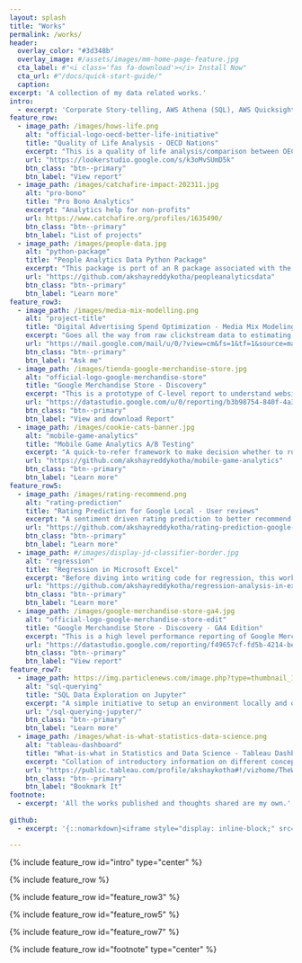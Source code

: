 ```yaml
---
layout: splash
title: "Works"
permalink: /works/
header:
  overlay_color: "#3d348b"
  overlay_image: #/assets/images/mm-home-page-feature.jpg
  cta_label: #"<i class='fas fa-download'></i> Install Now"
  cta_url: #"/docs/quick-start-guide/"
  caption:
excerpt: 'A collection of my data related works.'
intro: 
  - excerpt: 'Corporate Story-telling, AWS Athena (SQL), AWS Quicksight, MS Excel, GA, Looker Studio (Google Data Studio), R - R Studio, Python - Jupyter, AWS Quicksight, AWS SageMaker, Dataiku, Adobe Analytics, Tableau'
feature_row:
  - image_path: /images/hows-life.png
    alt: "official-logo-oecd-better-life-initiative"
    title: "Quality of Life Analysis - OECD Nations"
    excerpt: "This is a quality of life analysis/comparison between OECD countries and select countries of interest focused on the recent years across different indicators like job quality, social interactions, health, etc"
    url: "https://lookerstudio.google.com/s/k3oMvSUmD5k"
    btn_class: "btn--primary"
    btn_label: "View report" 
  - image_path: /images/catchafire-impact-202311.jpg
    alt: "pro-bono"
    title: "Pro Bono Analytics"
    excerpt: "Analytics help for non-profits"
    url: https://www.catchafire.org/profiles/1635490/
    btn_class: "btn--primary"
    btn_label: "List of projects"
  - image_path: /images/people-data.jpg
    alt: "python-package"
    title: "People Analytics Data Python Package"
    excerpt: "This package is port of an R package associated with the free online book Handbook of Regression Modeling in People Analytics"
    url: "https://github.com/akshayreddykotha/peopleanalyticsdata"
    btn_class: "btn--primary"
    btn_label: "Learn more" 
feature_row3:
  - image_path: /images/media-mix-modelling.png
    alt: "project-title"
    title: "Digital Advertising Spend Optimization - Media Mix Modeling"
    excerpt: "Goes all the way from raw clickstream data to estimating spend-to-sales effects at a million-dollar scale."
    url: "https://mail.google.com/mail/u/0/?view=cm&fs=1&tf=1&source=mailto&to=akotha@ucsd.edu"
    btn_class: "btn--primary"
    btn_label: "Ask me" 
  - image_path: /images/tienda-google-merchandise-store.jpg
    alt: "official-logo-google-merchandise-store"
    title: "Google Merchandise Store - Discovery"
    excerpt: "This is a prototype of C-level report to understand website performance of a company. Here, it's Google Merchandise Store."
    url: "https://datastudio.google.com/u/0/reporting/b3b98754-840f-4a38-a87e-c6b13229f221/page/qmuIB"
    btn_class: "btn--primary"
    btn_label: "View and download Report"
  - image_path: /images/cookie-cats-banner.jpg
    alt: "mobile-game-analytics"
    title: "Mobile Game Analytics A/B Testing"
    excerpt: "A quick-to-refer framework to make decision whether to run a test."
    url: "https://github.com/akshayreddykotha/mobile-game-analytics"
    btn_class: "btn--primary"
    btn_label: "Learn more"
feature_row5:
  - image_path: /images/rating-recommend.png
    alt: "rating-prediction"
    title: "Rating Prediction for Google Local - User reviews"
    excerpt: "A sentiment driven rating prediction to better recommend places to visit for users."
    url: "https://github.com/akshayreddykotha/rating-prediction-google-local"
    btn_class: "btn--primary"
    btn_label: "Learn more"
  - image_path: #/images/display-jd-classifier-border.jpg
    alt: "regression"
    title: "Regression in Microsoft Excel"
    excerpt: "Before diving into writing code for regression, this work highlights the concepts and assumptions using Excel."
    url: "https://github.com/akshayreddykotha/regression-analysis-in-excel"
    btn_class: "btn--primary"
    btn_label: "Learn more"
  - image_path: /images/google-merchandise-store-ga4.jpg
    alt: "official-logo-google-merchandise-store-edit"
    title: "Google Merchandise Store - Discovery - GA4 Edition"
    excerpt: "This is a high level performance reporting of Google Merchandise Store data with GA4 functionality."
    url: "https://datastudio.google.com/reporting/f49657cf-fd5b-4214-bea4-ae4d31db5459"
    btn_class: "btn--primary"
    btn_label: "View report"
feature_row7:
  - image_path: https://img.particlenews.com/image.php?type=thumbnail_1024x576&url=2xR9wr_0Nt3lCjk00
    alt: "sql-querying"
    title: "SQL Data Exploration on Jupyter"
    excerpt: "A simple initiative to setup an environment locally and query. You also have some basic clauses covered in the blog."
    url: "/sql-querying-jupyter/"
    btn_class: "btn--primary"
    btn_label: "Learn more"
  - image_path: /images/what-is-what-statistics-data-science.png
    alt: "tableau-dashboard"
    title: "What-is-what in Statistics and Data Science - Tableau Dashboard"
    excerpt: "Collation of introductory information on different concepts in statistics and data science."
    url: "https://public.tableau.com/profile/akshaykotha#!/vizhome/TheWhat-is-WhatofStatisticsandDataScience/Dashboard"
    btn_class: "btn--primary"
    btn_label: "Bookmark It"
footnote:
  - excerpt: 'All the works published and thoughts shared are my own.'
    
github:
  - excerpt: '{::nomarkdown}<iframe style="display: inline-block;" src="https://ghbtns.com/github-btn.html?user=mmistakes&repo=minimal-mistakes&type=star&count=true&size=large" frameborder="0" scrolling="0" width="160px" height="30px"></iframe> <iframe style="display: inline-block;" src="https://ghbtns.com/github-btn.html?user=mmistakes&repo=minimal-mistakes&type=fork&count=true&size=large" frameborder="0" scrolling="0" width="158px" height="30px"></iframe>{:/nomarkdown}'

---
```


{% include feature_row id="intro" type="center" %}

{% include feature_row %}

<!-- {% include feature_row id="feature_row2" %}
 -->
{% include feature_row id="feature_row3" %}

<!-- {% include feature_row id="feature_row4" %}
 -->
{% include feature_row id="feature_row5" %}

<!-- {% include feature_row id="feature_row6" %}
 -->
{% include feature_row id="feature_row7" %}

{% include feature_row id="footnote" type="center" %}




